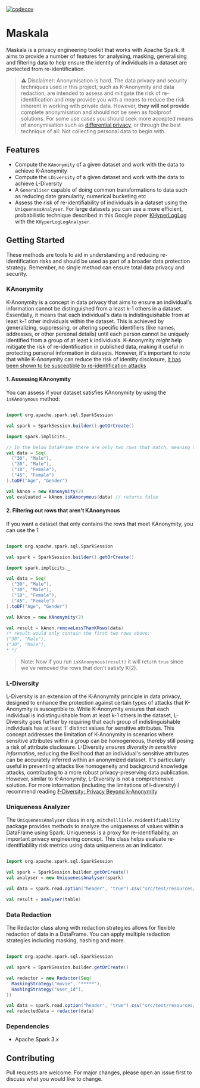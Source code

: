 [![codecov](https://codecov.io/gh/mitchelllisle/maskala/graph/badge.svg?token=LCZ99996YR)](https://codecov.io/gh/mitchelllisle/maskala)

# Maskala

Maskala is a privacy engineering toolkit that works with Apache Spark. It aims to provide a number of features for
analysing, masking, generalising and filtering data to help ensure the identity of individuals in a dataset are protected
from re-identification.

> ⚠️ Disclaimer: Anonymisation is hard.
    The data privacy and security techniques used in this project, such as K-Anonymity and data redaction, are intended to 
    assess and mitigate the risk of re-identification and _may_ provide you with a means to reduce the risk inherent in
    working with private data. However, **they will not provide** complete anonymisation and should not be seen as foolproof
    solutions. For some use cases you should seek more accepted means of anonymisation such as 
    [differential privacy](https://en.wikipedia.org/wiki/Differential_privacy), or through the best technique
    of all: Not collecting personal data to begin with.


## Features

- Compute the `KAnonymity` of a given dataset and work with the data to achieve K-Anonymity
- Compute the `LDiversity` of a given dataset and work with the data to achieve L-Diversity
- A `Generaliser` capable of doing common transformations to data such as reducing date granularity, numerical bucketing etc
- Assess the risk of re-identifiability of individuals in a dataset using the `UniquenessAnalyser`. For large datasets you
  can use a more efficient, probabilistic technique described in this Google paper [KHyperLogLog](https://research.google/pubs/pub47664/)
  with the `KHyperLogLogAnalyser`.

## Getting Started
These methods are tools to aid in understanding and reducing re-identification risks and should be used as part of a
broader data protection strategy. Remember, no single method can ensure total data privacy and security.

### KAnonymity
K-Anonymity is a concept in data privacy that aims to ensure an individual's information cannot be distinguished from a
least k-1 others in a dataset. Essentially, it means that each individual's data is indistinguishable from at least k-1 
other individuals within the dataset. This is achieved by generalizing, suppressing, or altering specific identifiers 
(like names, addresses, or other personal details) until each person cannot be uniquely identified from a group of at 
least k individuals. K-Anonymity _might_ help mitigate the risk of re-identification in published data, making it useful 
in protecting personal information in datasets. However, it's important to note that while K-Anonymity can reduce the 
risk of identity disclosure, [it has been shown to be susceptible to re-identification attacks](https://course.ece.cmu.edu/~ece734/lectures/lecture-2018-10-08-deanonymization.pdf) 

#### 1. Assessing KAnonymity
You can assess if your dataset satisfies KAnonymity by using the `isKAnonymous` method:

```scala

import org.apache.spark.sql.SparkSession

val spark = SparkSession.builder().getOrCreate()

import spark.implicits._

// In the below DataFrame there are only two rows that match, meaning the other two don't satisfy K(2) Anonymity
val data = Seq(
  ("30", "Male"),
  ("30", "Male"),
  ("18", "Female"),
  ("45", "Female")
).toDF("Age", "Gender")

val kAnon = new KAnonymity(2)
val evaluated = kAnon.isKAnonymous(data) // returns false
```

#### 2. Filtering out rows that aren't KAnonymous
If you want a dataset that only contains the rows that meet KAnonymity, you can use the 1

```scala

import org.apache.spark.sql.SparkSession

val spark = SparkSession.builder().getOrCreate()

import spark.implicits._

val data = Seq(
  ("30", "Male"),
  ("30", "Male"),
  ("18", "Female"),
  ("45", "Female")
).toDF("Age", "Gender")

val kAnon = new KAnonymity(2)

val result = kAnon.removeLessThanKRows(data)
/* result would only contain the first two rows above:
("30", "Male"),
("30", "Male"),
* */
```

> Note: Now if you run `isKAnonymous(result)` it will return `true` since we've removed the rows that don't satisfy K(2).


###  L-Diversity
L-Diversity is an extension of the K-Anonymity principle in data privacy, designed to enhance the protection against 
certain types of attacks that K-Anonymity is susceptible to. While K-Anonymity ensures that each individual is 
indistinguishable from at least k-1 others in the dataset, L-Diversity goes further by requiring that each group of 
indistinguishable individuals has at least 'l' distinct values for sensitive attributes. This concept addresses the 
limitation of K-Anonymity in scenarios where sensitive attributes within a group can be homogeneous, thereby still 
posing a risk of attribute disclosure. L-Diversity _ensures diversity in sensitive information_, reducing the likelihood 
that an individual's sensitive attributes can be accurately inferred within an anonymized dataset. It's particularly 
useful in preventing attacks like homogeneity and background knowledge attacks, contributing to a more robust 
privacy-preserving data publication. However, similar to K-Anonymity, L-Diversity is not a comprehensive solution. For
more information (including the limitations of l-diversity) 
I recommend reading [ℓ-Diversity: Privacy Beyond k-Anonymity](https://personal.utdallas.edu/~muratk/courses/privacy08f_files/ldiversity.pdf)

### Uniqueness Analyzer
The `UniquenessAnalyser` class in `org.mitchelllisle.reidentifiability` package provides methods to analyze the 
uniqueness of values within a DataFrame using Spark. Uniqueness is a proxy for re-identifiability, an important privacy 
engineering concept. This class helps evaluate re-identifiability risk metrics using data uniqueness as an indicator.

```scala

import org.apache.spark.sql.SparkSession

val spark = SparkSession.builder.getOrCreate()
val analyser = new UniquenessAnalyser(spark)

val data = spark.read.option("header", "true").csv("src/test/resources/netflix-sample.csv")

val result = analyser(table)
```

### Data Redaction
The Redactor class along with redaction strategies allows for flexible redaction of data in a DataFrame. You can apply 
multiple redaction strategies including masking, hashing and more.

```scala

import org.apache.spark.sql.SparkSession

val spark = SparkSession.builder.getOrCreate()

val redactor = new Redactor(Seq(
  MaskingStrategy("movie", "*****"),
  HashingStrategy("user_id"),
))

val data = spark.read.option("header", "true").csv("src/test/resources/netflix-sample.csv")
val redactedData = redactor(data)

```

### Dependencies

- Apache Spark 3.x

## Contributing
Pull requests are welcome. For major changes, please open an issue first to discuss what you would like to change.
